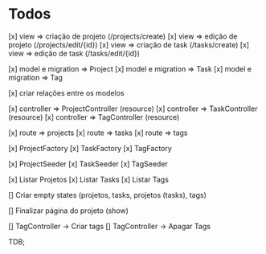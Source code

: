 # Todos

[x] view => criação de projeto (/projects/create)
[x] view => edição de projeto (/projects/edit/{id})
[x] view => criação de task (/tasks/create)
[x] view => edição de task (/tasks/edit/{id})

[x] model e migration => Project
[x] model e migration => Task
[x] model e migration => Tag

[x] criar relações entre os modelos

[x] controller => ProjectController (resource)
[x] controller => TaskController (resource)
[x] controller => TagController (resource)

[x] route => projects
[x] route => tasks
[x] route => tags

[x] ProjectFactory
[x] TaskFactory
[x] TagFactory

[x] ProjectSeeder
[x] TaskSeeder
[x] TagSeeder

[x] Listar Projetos
[x] Listar Tasks
[x] Listar Tags

[] Criar empty states (projetos, tasks, projetos (tasks), tags)

[] Finalizar página do projeto (show)

[] TagController -> Criar tags
[] TagController -> Apagar Tags

TDB;
